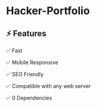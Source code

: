 # Hacker-Portfolio

## ⚡ Features

✅ Fast

✅ Mobile Responsive

✅ SEO Friendly

✅ Compatible with any web server

✅ 0 Dependencies
